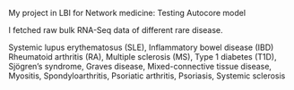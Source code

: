 My project in LBI for Network medicine: Testing Autocore model

I fetched raw bulk RNA-Seq data of different rare disease.

Systemic lupus erythematosus (SLE), Inflammatory bowel disease (IBD) Rheumatoid arthritis (RA), Multiple sclerosis (MS), Type 1 diabetes (T1D), Sjögren’s syndrome, Graves disease, Mixed-connective tissue disease, Myositis, Spondyloarthritis, Psoriatic arthritis, Psoriasis, Systemic sclerosis
